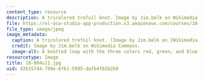 ```yaml
---
content_type: resource
description: A tricolored trefoil knot. Image by Jim.belk on Wikimedia Commons.
file: https://ol-ocw-studio-app-production.s3.amazonaws.com/courses/18-904-seminar-in-topology-spring-2011/d26157d4799e67615995dafb4f02b2b9_18-904s11.jpg
file_type: image/jpeg
image_metadata:
  caption: A tricolored trefoil knot. (Image by Jim.belk on [Wikimedia Commons](http://commons.wikimedia.org/wiki/File:Tricoloring.png).)
  credit: Image by Jim.belk on Wikimedia Commons.
  image-alt: A knotted loop with the three colors red, green, and blue.
resourcetype: Image
title: 18-904s11.jpg
uid: d26157d4-799e-6761-5995-dafb4f02b2b9
---
```

